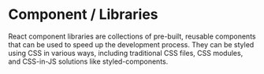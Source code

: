 # Component / Libraries

React component libraries are collections of pre-built, reusable components that can be used to speed up the development process. They can be styled using CSS in various ways, including traditional CSS files, CSS modules, and CSS-in-JS solutions like styled-components.